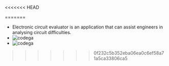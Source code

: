 <<<<<<< HEAD

=======
* Electronic circuit evaluator is an application that can assist engineers in analysing circuit difficulties. 
* ![codega]( https://api.codiga.io/project/31294/score/svg)
* ![codega](https://api.codiga.io/project/31294/status/svg)
>>>>>>> 0f232c5b352eba06ea0c6ef58a71a5ca33806ca5
